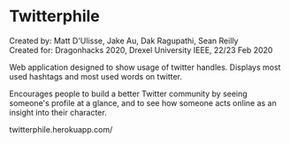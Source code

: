 # Twitterphile
Created by: Matt D'Ulisse, Jake Au, Dak Ragupathi, Sean Reilly  
Created for: Dragonhacks 2020, Drexel University IEEE, 22/23 Feb 2020  

Web application designed to show usage of twitter handles.  Displays most used hashtags and most used words on twitter.  

Encourages people to build a better Twitter community by seeing someone's profile at a glance, and to see how someone acts online as an insight into their character.

twitterphile.herokuapp.com/
